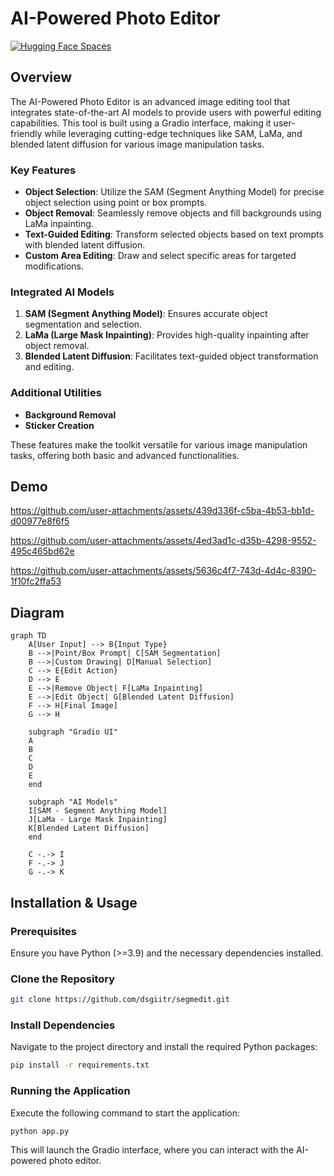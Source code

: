 # AI-Powered Photo Editor

[![Hugging Face Spaces](https://img.shields.io/badge/🤗-Hugging%20Face%20Spaces-blue)](https://huggingface.co/spaces/aakashks/adv-photo-editing)

## Overview

The AI-Powered Photo Editor is an advanced image editing tool that integrates state-of-the-art AI models to provide users with powerful editing capabilities. This tool is built using a Gradio interface, making it user-friendly while leveraging cutting-edge techniques like SAM, LaMa, and blended latent diffusion for various image manipulation tasks.

### Key Features

- **Object Selection**: Utilize the SAM (Segment Anything Model) for precise object selection using point or box prompts.
- **Object Removal**: Seamlessly remove objects and fill backgrounds using LaMa inpainting.
- **Text-Guided Editing**: Transform selected objects based on text prompts with blended latent diffusion.
- **Custom Area Editing**: Draw and select specific areas for targeted modifications.

### Integrated AI Models

1. **SAM (Segment Anything Model)**: Ensures accurate object segmentation and selection.
2. **LaMa (Large Mask Inpainting)**: Provides high-quality inpainting after object removal.
3. **Blended Latent Diffusion**: Facilitates text-guided object transformation and editing.

### Additional Utilities

- **Background Removal**
- **Sticker Creation**

These features make the toolkit versatile for various image manipulation tasks, offering both basic and advanced functionalities.

## Demo



https://github.com/user-attachments/assets/439d336f-c5ba-4b53-bb1d-d00977e8f6f5



https://github.com/user-attachments/assets/4ed3ad1c-d35b-4298-9552-495c465bd62e



https://github.com/user-attachments/assets/5636c4f7-743d-4d4c-8390-1f10fc2ffa53



## Diagram

```mermaid
graph TD
    A[User Input] --> B{Input Type}
    B -->|Point/Box Prompt| C[SAM Segmentation]
    B -->|Custom Drawing| D[Manual Selection]
    C --> E{Edit Action}
    D --> E
    E -->|Remove Object| F[LaMa Inpainting]
    E -->|Edit Object| G[Blended Latent Diffusion]
    F --> H[Final Image]
    G --> H
    
    subgraph "Gradio UI"
    A
    B
    C
    D
    E
    end
    
    subgraph "AI Models"
    I[SAM - Segment Anything Model]
    J[LaMa - Large Mask Inpainting]
    K[Blended Latent Diffusion]
    end
    
    C -.-> I
    F -.-> J
    G -.-> K
```

## Installation & Usage

### Prerequisites

Ensure you have Python (>=3.9) and the necessary dependencies installed.

### Clone the Repository

```bash
git clone https://github.com/dsgiitr/segmedit.git
```

### Install Dependencies

Navigate to the project directory and install the required Python packages:

```bash
pip install -r requirements.txt
```

### Running the Application

Execute the following command to start the application:

```bash
python app.py
```

This will launch the Gradio interface, where you can interact with the AI-powered photo editor.
